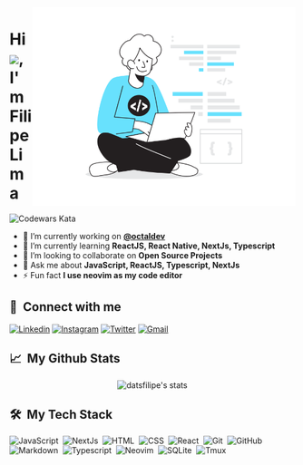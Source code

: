 <img align="right" height="350em" src="./assets/Web Developer_Flatline.svg"/>
<h1 align="left">Hi <img src="https://raw.githubusercontent.com/kaueMarques/kaueMarques/master/hi.gif" height="30px">, I'm Filipe Lima</h1>
<p align="left"><img src="https://www.codewars.com/users/datsfilipe/badges/small" alt="Codewars Kata" /></p>

- 🔭 I’m currently working on [**@octaldev**](https://casadosdados.com.br/solucao/cnpj/octaldev-solucoes-e-tecnologia-ltda-40237988000121)
- 🌱 I’m currently learning **ReactJS, React Native, NextJs, Typescript**
- 👯 I’m looking to collaborate on **Open Source Projects**
- 💬 Ask me about **JavaScript, ReactJS, Typescript, NextJs**
- ⚡ Fun fact **I use neovim as my code editor**

## 👥 &nbsp;Connect with me

<a target="_blank" href="https://www.linkedin.com/in/datsfilipe"><img src="https://img.shields.io/badge/-Linkedin-003756?style=flat-square&logo=linkedin&logoColor=0077b5" alt="Linkedin" /></a>
<a target="_blank" href="https://www.instagram.com/datsfilipe"><img src="https://img.shields.io/badge/-Instagram-003756?style=flat-square&logo=instagram" alt="Instagram" /></a>
<a target="_blank" href="https://www.twitter.com/datsfilipe1"><img src="https://img.shields.io/badge/-Twitter-003756?style=flat-square&logo=twitter" alt="Twitter" /></a>
<a target="_blank" href="mailto:datsfilipe.dev@gmail.com"><img src="https://img.shields.io/badge/-Gmail-003756?style=flat-square&logo=gmail" alt="Gmail" /></a>
<!--<a target="_blank" href="https://datsfilipe.dev"><img src="https://img.shields.io/badge/-datsfilipe.dev-003756?style=flat-square&logo=circle" alt="datsfilipe website" /></a>-->

## 📈 &nbsp;My Github Stats

<p align="center"> <img height="170em" src="https://github-readme-stats.vercel.app/api?username=datsfilipe&show_icons=true&border_color=262626&border_radius=0&theme=tokyonight" alt="datsfilipe's stats"/></p>

## 🛠 &nbsp;My Tech Stack

![JavaScript](https://img.shields.io/badge/-JavaScript-003756?style=flat-square&logo=javascript)&nbsp;
![NextJs](https://img.shields.io/badge/-Next.js-003756?style=flat-square&logo=next.js)&nbsp;
![HTML](https://img.shields.io/badge/-HTML-003756?style=flat-square&logo=HTML5)&nbsp;
![CSS](https://img.shields.io/badge/-CSS-003756?style=flat-square&logo=CSS3&logoColor=1572B6)&nbsp;
![React](https://img.shields.io/badge/-React-003756?style=flat-square&logo=react)&nbsp;
![Git](https://img.shields.io/badge/-Git-003756?style=flat-square&logo=git)&nbsp;
![GitHub](https://img.shields.io/badge/-GitHub-003756?style=flat-square&logo=github)&nbsp;
![Markdown](https://img.shields.io/badge/-Markdown-003756?style=flat-square&logo=markdown)&nbsp;
![Typescript](https://img.shields.io/badge/-Typescript-003756?style=flat-square&logo=typescript)&nbsp;
![Neovim](https://img.shields.io/badge/-Neovim-003756?style=flat-square&logo=neovim)&nbsp;
![SQLite](https://img.shields.io/badge/-SQLite-003756?style=flat-square&logo=sqlite)&nbsp;
![Tmux](https://img.shields.io/badge/-Tmux-003756?style=flat-square&logo=tmux&logoColor=5ebc64)&nbsp;
